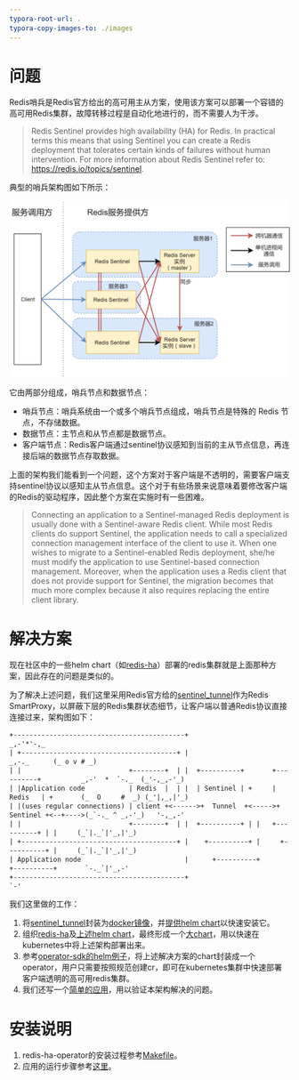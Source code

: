 ```yaml
---
typora-root-url: .
typora-copy-images-to: ./images
---
```


# 问题

Redis哨兵是Redis官方给出的高可用主从方案，使用该方案可以部署一个容错的高可用Redis集群，故障转移过程是自动化地进行的，而不需要人为干涉。

> Redis Sentinel provides high availability (HA) for Redis. In practical terms this means that using Sentinel you can create a Redis deployment that tolerates certain kinds of failures without human intervention. For more information about Redis Sentinel refer to: <https://redis.io/topics/sentinel>.

典型的哨兵架构图如下所示：

![image-20190419165707181](images/image-20190419165707181.png)

它由两部分组成，哨兵节点和数据节点：

- 哨兵节点：哨兵系统由一个或多个哨兵节点组成，哨兵节点是特殊的 Redis 节点，不存储数据。
- 数据节点：主节点和从节点都是数据节点。
- 客户端节点：Redis客户端通过sentinel协议感知到当前的主从节点信息，再连接后端的数据节点存取数据。

上面的架构我们能看到一个问题，这个方案对于客户端是不透明的，需要客户端支持sentinel协议以感知主从节点信息。这个对于有些场景来说意味着要修改客户端的Redis的驱动程序，因此整个方案在实施时有一些困难。

> Connecting an application to a Sentinel-managed Redis deployment is usually done with a Sentinel-aware Redis client. While most Redis clients do support Sentinel, the application needs to call a specialized connection management interface of the client to use it. When one wishes to migrate to a Sentinel-enabled Redis deployment, she/he must modify the application to use Sentinel-based connection management. Moreover, when the application uses a Redis client that does not provide support for Sentinel, the migration becomes that much more complex because it also requires replacing the entire client library.

# 解决方案

现在社区中的一些helm chart（如[redis-ha](https://github.com/helm/charts/tree/master/stable/redis-ha)）部署的redis集群就是上面那种方案，因此存在的问题是类似的。

为了解决上述问题，我们这里采用Redis官方给的[sentinel_tunnel](https://github.com/RedisLabs/sentinel_tunnel)作为Redis SmartProxy，以屏蔽下层的Redis集群状态细节，让客户端以普通Redis协议直接连接过来，架构图如下：

```
+-------------------------------------------+                                                           _,-'*'-,_
| +---------------------------------------+ |                                               _,-._      (_ o v # _)
| |                           +--------+  | |  +----------+       +----------+          _,-'  *  `-._  (_'-,_,-'_)
| |Application code           | Redis  |  | |  | Sentinel | +     |  Redis   | +       (_  O     #  _) (_'|,_,|'_)
| |(uses regular connections) | client +<------>+  Tunnel  +<----->+ Sentinel +<--+---->(_`-._ ^ _,-'_)   '-,_,-'
| |                           +--------+  | |  +----------+ | |   +----------+ | |     (_`|._`|'_,|'_)
| +---------------------------------------+ |    +----------+ |     +----------+ |     (_`|._`|'_,|'_)
| Application node                          |      +----------+       +----------+       `-._`|'_,-'
+-------------------------------------------+                                               `-'

```

我们这里做的工作：

1. 将[sentinel_tunnel](https://github.com/RedisLabs/sentinel_tunnel)封装为[docker镜像](https://github.com/hackerthon2019/redis-ha/tree/master/redis-ha-operator/helm-charts/redis-ha-st/docker/redis-st)，并[提供helm chart](https://github.com/hackerthon2019/redis-ha/tree/master/redis-ha-operator/helm-charts/redis-ha-st/charts/redis-st)以快速安装它。
2. 组织[redis-ha](https://github.com/helm/charts/tree/master/stable/redis-ha)及[上述helm chart](https://github.com/hackerthon2019/redis-ha/tree/master/redis-ha-operator/helm-charts/redis-ha-st/charts/redis-st)，最终形成一个[大chart](https://github.com/hackerthon2019/redis-ha/tree/master/redis-ha-operator/helm-charts/redis-ha-st)，用以快速在kubernetes中将上述架构部署出来。
3. 参考[operator-sdk的helm例子](https://github.com/operator-framework/operator-sdk/blob/master/doc/helm/user-guide.md)，将上述解决方案的chart封装成一个operator，用户只需要按照规范创建cr，即可在kubernetes集群中快速部署客户端透明的高可用redis集群。
4. 我们还写一个[简单的应用](https://github.com/hackerthon2019/redis-ha/tree/master/redis-ha-demo)，用以验证本架构解决的问题。

# 安装说明

1. redis-ha-operator的安装过程参考[Makefile](https://github.com/hackerthon2019/redis-ha/blob/master/redis-ha-operator/Makefile)。
2. 应用的运行步骤参考[这里](https://github.com/hackerthon2019/redis-ha/tree/master/redis-ha-demo)。


